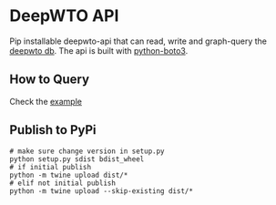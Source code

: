 # DeepWTO API
Pip installable deepwto-api that can read, write and graph-query the [deepwto db](https://github.com/DeepWTO/deepwto-stream). The api is built with [python-boto3](https://boto3.amazonaws.com/v1/documentation/api/latest/index.html).

## How to Query
Check the [example](https://github.com/DeepWTO/deepwto-api/blob/master/deepwto/graphql.py)

## Publish to PyPi
    # make sure change version in setup.py
    python setup.py sdist bdist_wheel
    # if initial publish
    python -m twine upload dist/*
    # elif not initial publish
    python -m twine upload --skip-existing dist/*

